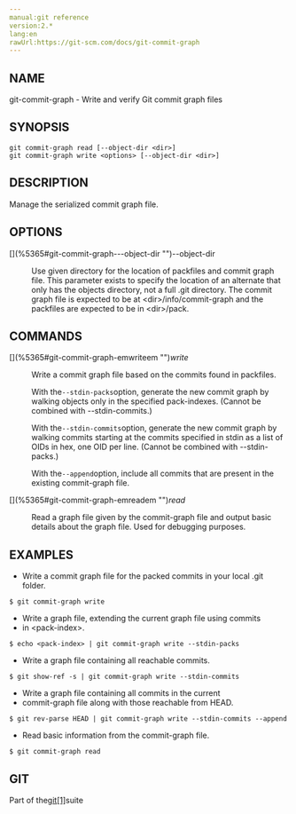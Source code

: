 ```yaml
---
manual:git reference
version:2.*
lang:en
rawUrl:https://git-scm.com/docs/git-commit-graph
---
```



## [](%5365#_name "")NAME<a name="_name"></a>


git-commit-graph - Write and verify Git commit graph files





## [](%5365#_synopsis "")SYNOPSIS<a name="_synopsis"></a>

```
git commit-graph read [--object-dir <dir>]
git commit-graph write <options> [--object-dir <dir>]
```




## [](%5365#_description "")DESCRIPTION<a name="_description"></a>


Manage the serialized commit graph file.





## [](%5365#_options "")OPTIONS<a name="_options"></a>
<dl><dt id='git-commit-graph---object-dir'>[](%5365#git-commit-graph---object-dir "")--object-dir</dt><dd>

Use given directory for the location of packfiles and commit graph file. This parameter exists to specify the location of an alternate that only has the objects directory, not a full .git directory. The commit graph file is expected to be at &lt;dir&gt;/info/commit-graph and the packfiles are expected to be in &lt;dir&gt;/pack.

</dd></dl>



## [](%5365#_commands "")COMMANDS<a name="_commands"></a>
<dl><dt id='git-commit-graph-emwriteem'>[](%5365#git-commit-graph-emwriteem "")<em>write</em></dt><dd>

Write a commit graph file based on the commits found in packfiles.



With the`--stdin-packs`option, generate the new commit graph by walking objects only in the specified pack-indexes. (Cannot be combined with --stdin-commits.)




With the`--stdin-commits`option, generate the new commit graph by walking commits starting at the commits specified in stdin as a list of OIDs in hex, one OID per line. (Cannot be combined with --stdin-packs.)




With the`--append`option, include all commits that are present in the existing commit-graph file.


</dd><dt id='git-commit-graph-emreadem'>[](%5365#git-commit-graph-emreadem "")<em>read</em></dt><dd>

Read a graph file given by the commit-graph file and output basic details about the graph file. Used for debugging purposes.

</dd></dl>



## [](%5365#_examples "")EXAMPLES<a name="_examples"></a>

* Write a commit graph file for the packed commits in your local .git folder.


```
$ git commit-graph write
```
* Write a graph file, extending the current graph file using commits
* in &lt;pack-index&gt;.


```
$ echo <pack-index> | git commit-graph write --stdin-packs
```
* Write a graph file containing all reachable commits.


```
$ git show-ref -s | git commit-graph write --stdin-commits
```
* Write a graph file containing all commits in the current
* commit-graph file along with those reachable from HEAD.


```
$ git rev-parse HEAD | git commit-graph write --stdin-commits --append
```
* Read basic information from the commit-graph file.


```
$ git commit-graph read
```




## [](%5365#_git "")GIT<a name="_git"></a>


Part of the[git[1]](%2248    "")suite





